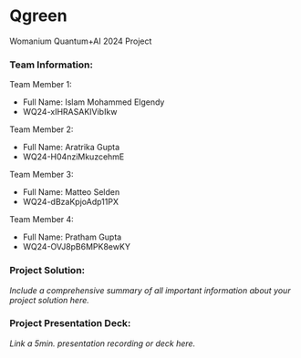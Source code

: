 # Qgreen
Womanium Quantum+AI 2024 Project


### Team Information:
Team Member 1:
- Full Name: Islam Mohammed Elgendy
- WQ24-xIHRASAKIVibIkw

Team Member 2:
- Full Name: Aratrika Gupta
- WQ24-H04nziMkuzcehmE

Team Member 3:
- Full Name: Matteo Selden
- WQ24-dBzaKpjoAdp11PX 

Team Member 4:
- Full Name: Pratham Gupta
- WQ24-OVJ8pB6MPK8ewKY


### Project Solution:
_Include a comprehensive summary of all important information about your project solution here._

### Project Presentation Deck:
_Link a 5min. presentation recording or deck here._
